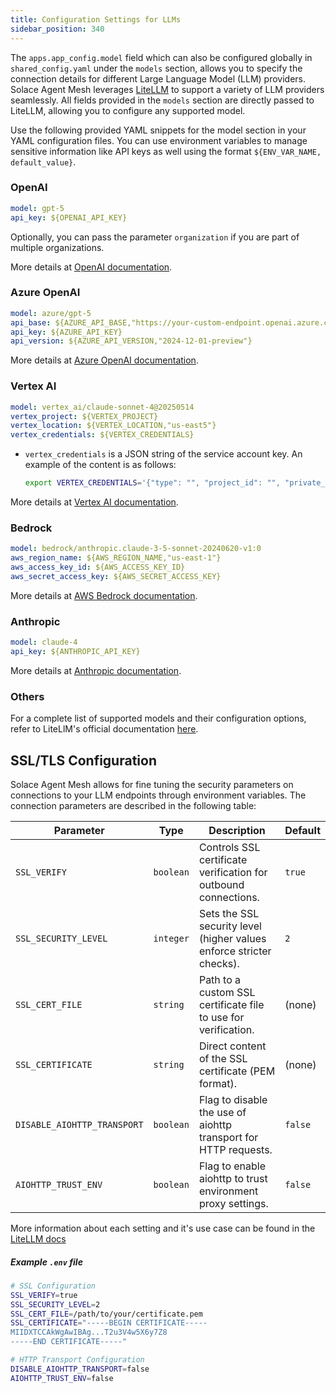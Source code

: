 ```yaml
---
title: Configuration Settings for LLMs
sidebar_position: 340
---
```


The `apps.app_config.model` field which can also be configured globally in `shared_config.yaml` under the `models` section, allows you to specify the connection details for different Large Language Model (LLM) providers. Solace Agent Mesh leverages [LiteLLM](https://docs.litellm.ai/docs/providers) to support a variety of LLM providers seamlessly. All fields provided in the `models` section are directly passed to LiteLLM, allowing you to configure any supported model.

Use the following provided YAML snippets for the model section in your YAML configuration files. You can use environment variables to manage sensitive information like API keys as well using the format `${ENV_VAR_NAME, default_value}`.

### OpenAI

```yaml
model: gpt-5
api_key: ${OPENAI_API_KEY}
```

Optionally, you can pass the parameter `organization` if you are part of multiple organizations.

More details at [OpenAI documentation](https://docs.litellm.ai/docs/providers/openai).

### Azure OpenAI

```yaml
model: azure/gpt-5
api_base: ${AZURE_API_BASE,"https://your-custom-endpoint.openai.azure.com/"}
api_key: ${AZURE_API_KEY}
api_version: ${AZURE_API_VERSION,"2024-12-01-preview"}
```

More details at [Azure OpenAI documentation](https://docs.litellm.ai/docs/providers/azure/).

### Vertex AI


```yaml
model: vertex_ai/claude-sonnet-4@20250514
vertex_project: ${VERTEX_PROJECT}
vertex_location: ${VERTEX_LOCATION,"us-east5"}
vertex_credentials: ${VERTEX_CREDENTIALS}
```

- `vertex_credentials` is a JSON string of the service account key.
  An example of the content is as follows:
  ```sh
  export VERTEX_CREDENTIALS='{"type": "", "project_id": "", "private_key_id": "", "private_key": "", "client_email": "", "client_id": "", "auth_uri": "", "token_uri": "", "auth_provider_x509_cert_url": "", "client_x509_cert_url": "", "universe_domain": ""}'
  ```

More details at [Vertex AI documentation](https://docs.litellm.ai/docs/providers/vertex).

### Bedrock


```yaml
model: bedrock/anthropic.claude-3-5-sonnet-20240620-v1:0
aws_region_name: ${AWS_REGION_NAME,"us-east-1"}
aws_access_key_id: ${AWS_ACCESS_KEY_ID}
aws_secret_access_key: ${AWS_SECRET_ACCESS_KEY}
```

More details at [AWS Bedrock documentation](https://docs.litellm.ai/docs/providers/bedrock).

### Anthropic


```yaml
model: claude-4
api_key: ${ANTHROPIC_API_KEY}
```

More details at [Anthropic documentation](https://docs.litellm.ai/docs/providers/anthropic).



### Others

For a complete list of supported models and their configuration options, refer to LiteLlM's official documentation [here](https://docs.litellm.ai/docs/providers).

## SSL/TLS Configuration 

Solace Agent Mesh allows for fine tuning the security parameters on connections to your LLM endpoints through environment variables. The connection parameters are described in the following table:

| Parameter                  | Type      | Description                                                        | Default   |
|----------------------------|-----------|--------------------------------------------------------------------|-----------|
| `SSL_VERIFY`               | `boolean` | Controls SSL certificate verification for outbound connections.    | `true`    |
| `SSL_SECURITY_LEVEL`       | `integer` | Sets the SSL security level (higher values enforce stricter checks). | `2`       |
| `SSL_CERT_FILE`            | `string`  | Path to a custom SSL certificate file to use for verification.     | (none)    |
| `SSL_CERTIFICATE`          | `string`  | Direct content of the SSL certificate (PEM format).                | (none)    |
| `DISABLE_AIOHTTP_TRANSPORT`| `boolean` | Flag to disable the use of aiohttp transport for HTTP requests.    | `false`   |
| `AIOHTTP_TRUST_ENV`        | `boolean` | Flag to enable aiohttp to trust environment proxy settings.        | `false`   |

More information about each setting and it's use case can be found in the [LiteLLM docs](https://docs.litellm.ai/docs/guides/security_settings) 

##### Example `.env` file
```bash
# SSL Configuration
SSL_VERIFY=true
SSL_SECURITY_LEVEL=2
SSL_CERT_FILE=/path/to/your/certificate.pem
SSL_CERTIFICATE="-----BEGIN CERTIFICATE-----
MIIDXTCCAkWgAwIBAg...T2u3V4w5X6y7Z8
-----END CERTIFICATE-----"

# HTTP Transport Configuration
DISABLE_AIOHTTP_TRANSPORT=false
AIOHTTP_TRUST_ENV=false
```